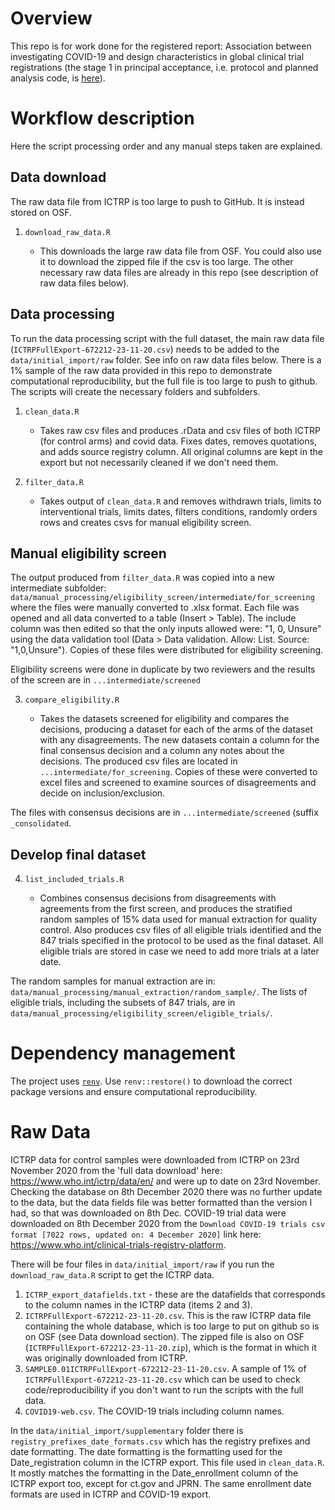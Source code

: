# Overview
This repo is for work done for the registered report: Association between investigating COVID-19 and design characteristics in global clinical trial registrations (the stage 1 in principal acceptance, i.e. protocol and planned analysis code, is [here](https://osf.io/f6d2v/)).

# Workflow description 
Here the script processing order and any manual steps taken are explained.

## Data download 
The raw data file from ICTRP is too large to push to GitHub. It is instead stored on OSF.

1. `download_raw_data.R`
    
    * This downloads the large raw data file from OSF. You could also use it to download the zipped file if the csv is too large. The other necessary raw data files are already in this repo (see description of raw data files below). 

## Data processing
To run the data processing script with the full dataset, the main raw data file (`ICTRPFullExport-672212-23-11-20.csv`) needs to be added to the `data/initial_import/raw` folder. See info on raw data files below. There is a 1% sample of the raw data provided in this repo to demonstrate computational reproducibility, but the full file is too large to push to github. The scripts will create the necessary folders and subfolders.

1. `clean_data.R`

    * Takes raw csv files and produces .rData and csv files of both ICTRP (for control arms) and covid data. Fixes dates, removes quotations, and adds source registry column. All original columns are kept in the export but not necessarily cleaned if we don't need them.

2. `filter_data.R`

    * Takes output of `clean_data.R` and removes withdrawn trials, limits to interventional trials, limits dates, filters conditions, randomly orders rows and creates csvs for manual eligibility screen. 
    
## Manual eligibility screen

The output produced from `filter_data.R` was copied into a new intermediate subfolder: `data/manual_processing/eligibility_screen/intermediate/for_screening` where the files were manually converted to .xlsx format. Each file was opened and all data converted to a table (Insert > Table). The include column was then edited so that the only inputs allowed were: "1, 0, Unsure" using the data validation tool (Data > Data validation. Allow: List. Source: "1,0,Unsure"). Copies of these files were distributed for eligibility screening. 
    
Eligibility screens were done in duplicate by two reviewers and the results of the screen are in `...intermediate/screened`
    
3. `compare_eligibility.R` 

    * Takes the datasets screened for eligibility and compares the decisions, producing a dataset for each of the arms of the dataset with any disagreements. The new datasets contain a column for the final consensus decision and a column any notes about the decisions. The produced csv files are located in  `...intermediate/for_screening`. Copies of these were converted to excel files and screened to examine sources of disagreements and decide on inclusion/exclusion.
    
The files with consensus decisions are in `...intermediate/screened` (suffix `_consolidated`.
  
## Develop final dataset

4. `list_included_trials.R`

    * Combines consensus decisions from disagreements with agreements from the first screen, and produces the stratified random samples of 15% data used for manual extraction for quality control. Also produces csv files of all eligible trials identified and the 847 trials specified in the protocol to be used as the final dataset. All eligible trials are stored in case we need to add more trials at a later date.
    
The random samples for manual extraction are in: `data/manual_processing/manual_extraction/random_sample/`.
The lists of eligible trials, including the subsets of 847 trials, are in `data/manual_processing/eligibility_screen/eligible_trials/`.
  
# Dependency management
The project uses [`renv`](https://rstudio.github.io/renv/articles/renv.html). Use `renv::restore()` to download the correct package versions and ensure computational reproducibility. 

# Raw Data
ICTRP data for control samples were downloaded from ICTRP on 23rd November 2020 from the 'full data download' here: https://www.who.int/ictrp/data/en/ and were up to date on 23rd November. Checking the database on 8th December 2020 there was no further update to the data, but the data fields file was better formatted than the version I had, so that was downloaded on 8th Dec. COVID-19 trial data were downloaded on 8th December 2020 from the `Download COVID-19 trials csv format [7022 rows, updated on: 4 December 2020]` link here: https://www.who.int/clinical-trials-registry-platform.

There will be four files in `data/initial_import/raw` if you run the `download_raw_data.R` script to get the ICTRP data. 

1. `ICTRP_export_datafields.txt` - these are the datafields that corresponds to the column names in the ICTRP data (items 2 and 3).
2. `ICTRPFullExport-672212-23-11-20.csv`. This is the raw ICTRP data file containing the whole database, which is too large to put on github so is on OSF (see Data download section). The zipped file is also on OSF (`ICTRPFullExport-672212-23-11-20.zip`), which is the format in which it was originally downloaded from ICTRP.
3. `SAMPLE0.01ICTRPFullExport-672212-23-11-20.csv`. A sample of 1% of `ICTRPFullExport-672212-23-11-20.csv` which can be used to check code/reproducibility if you don't want to run the scripts with the full data. 
5. `COVID19-web.csv`. The COVID-19 trials including column names.

In the `data/initial_import/supplementary` folder there is `registry_prefixes_date_formats.csv` which has the registry prefixes and date formatting. The date formatting is the formatting used for the Date_registration column in the ICTRP export. This file used in `clean_data.R`. It mostly matches the formatting in the Date_enrollment column of the ICTRP export too, except for ct.gov and JPRN. The same enrollment date formats are used in ICTRP and COVID-19 export.